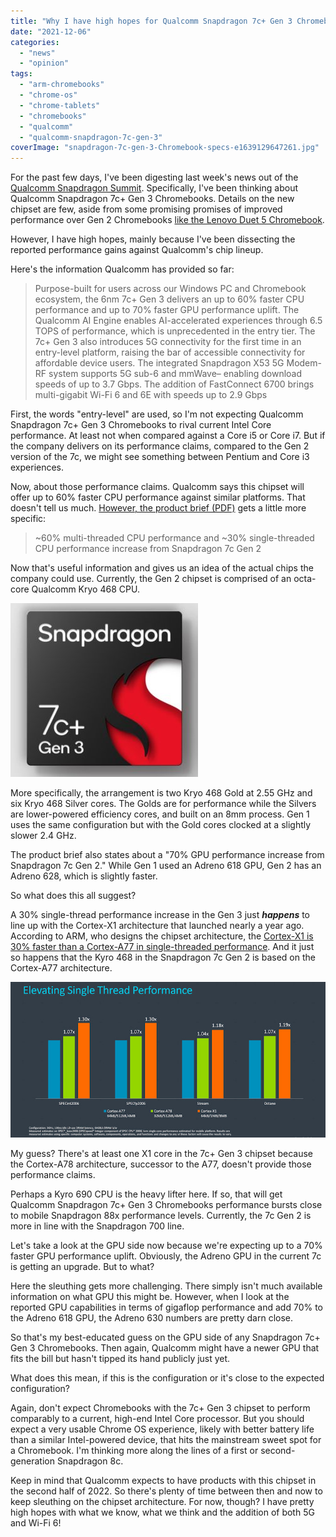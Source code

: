 ```yaml
---
title: "Why I have high hopes for Qualcomm Snapdragon 7c+ Gen 3 Chromebooks"
date: "2021-12-06"
categories: 
  - "news"
  - "opinion"
tags: 
  - "arm-chromebooks"
  - "chrome-os"
  - "chrome-tablets"
  - "chromebooks"
  - "qualcomm"
  - "qualcomm-snapdragon-7c-gen-3"
coverImage: "snapdragon-7c-gen-3-Chromebook-specs-e1639129647261.jpg"
---
```


For the past few days, I've been digesting last week's news out of the [Qualcomm Snapdragon Summit](https://www.qualcomm.com/company/events/snapdragon-tech-summit/day-1). Specifically, I've been thinking about Qualcomm Snapdragon 7c+ Gen 3 Chromebooks. Details on the new chipset are few, aside from some promising promises of improved performance over Gen 2 Chromebooks [like the Lenovo Duet 5 Chromebook](https://www.aboutchromebooks.com/news/lenovo-duet-5-chromebook-review-a-better-laptop-than-tablet-but-great-for-the-money/).

However, I have high hopes, mainly because I've been dissecting the reported performance gains against Qualcomm's chip lineup.

Here's the information Qualcomm has provided so far:

> Purpose-built for users across our Windows PC and Chromebook ecosystem, the 6nm 7c+ Gen 3 delivers an up to 60% faster CPU performance and up to 70% faster GPU performance uplift. The Qualcomm AI Engine enables AI-accelerated experiences through 6.5 TOPS of performance, which is unprecedented in the entry tier. The 7c+ Gen 3 also introduces 5G connectivity for the first time in an entry-level platform, raising the bar of accessible connectivity for affordable device users. The integrated Snapdragon X53 5G Modem-RF system supports 5G sub-6 and mmWave– enabling download speeds of up to 3.7 Gbps. The addition of FastConnect 6700 brings multi-gigabit Wi-Fi 6 and 6E with speeds up to 2.9 Gbps

First, the words "entry-level" are used, so I'm not expecting Qualcomm Snapdragon 7c+ Gen 3 Chromebooks to rival current Intel Core performance. At least not when compared against a Core i5 or Core i7. But if the company delivers on its performance claims, compared to the Gen 2 version of the 7c, we might see something between Pentium and Core i3 experiences.

Now, about those performance claims. Qualcomm says this chipset will offer up to 60% faster CPU performance against similar platforms. That doesn't tell us much. [However, the product brief (PDF)](https://www.qualcomm.com/media/documents/files/snapdragon-7c-gen-3-compute-platform-product-brief.pdf) gets a little more specific:

> ~60% multi-threaded CPU performance and ~30% single-threaded CPU performance increase from Snapdragon 7c Gen 2

Now that's useful information and gives us an idea of the actual chips the company could use. Currently, the Gen 2 chipset is comprised of an octa-core Qualcomm Kryo 468 CPU.

![Qualcomm Snapdragon 7c+ Gen 3](images/snapdragon-7c-Gen-3-300x278.jpg)

More specifically, the arrangement is two Kryo 468 Gold at 2.55 GHz and six Kryo 468 Silver cores. The Golds are for performance while the Silvers are lower-powered efficiency cores, and built on an 8mm process. Gen 1 uses the same configuration but with the Gold cores clocked at a slightly slower 2.4 GHz.

The product brief also states about a "70% GPU performance increase from Snapdragon 7c Gen 2." While Gen 1 used an Adreno 618 GPU, Gen 2 has an Adreno 628, which is slightly faster.

So what does this all suggest?

A 30% single-thread performance increase in the Gen 3 just _**happens**_ to line up with the Cortex-X1 architecture that launched nearly a year ago. According to ARM, who designs the chipset architecture, the [Cortex-X1 is 30% faster than a Cortex-A77 in single-threaded performance](https://www.anandtech.com/show/15813/arm-cortex-a78-cortex-x1-cpu-ip-diverging). And it just so happens that the Kyro 468 in the Snapdragon 7c Gen 2 is based on the Cortex-A77 architecture.

![](images/x1-vs-a78-vs-a77.jpg)

My guess? There's at least one X1 core in the 7c+ Gen 3 chipset because the Cortex-A78 architecture, successor to the A77, doesn't provide those performance claims.

Perhaps a Kyro 690 CPU is the heavy lifter here. If so, that will get Qualcomm Snapdragon 7c+ Gen 3 Chromebooks performance bursts close to mobile Snapdragon 88x performance levels. Currently, the 7c Gen 2 is more in line with the Snapdragon 700 line.

Let's take a look at the GPU side now because we're expecting up to a 70% faster GPU performance uplift. Obviously, the Adreno GPU in the current 7c is getting an upgrade. But to what?

Here the sleuthing gets more challenging. There simply isn't much available information on what GPU this might be. However, when I look at the reported GPU capabilities in terms of gigaflop performance and add 70% to the Adreno 618 GPU, the Adreno 630 numbers are pretty darn close.

So that's my best-educated guess on the GPU side of any Snapdragon 7c+ Gen 3 Chromebooks. Then again, Qualcomm might have a newer GPU that fits the bill but hasn't tipped its hand publicly just yet.

What does this mean, if this is the configuration or it's close to the expected configuration?

Again, don't expect Chromebooks with the 7c+ Gen 3 chipset to perform comparably to a current, high-end Intel Core processor. But you should expect a very usable Chrome OS experience, likely with better battery life than a similar Intel-powered device, that hits the mainstream sweet spot for a Chromebook. I'm thinking more along the lines of a first or second-generation Snapdragon 8c.

Keep in mind that Qualcomm expects to have products with this chipset in the second half of 2022. So there's plenty of time between then and now to keep sleuthing on the chipset architecture. For now, though? I have pretty high hopes with what we know, what we think and the addition of both 5G and Wi-Fi 6!
